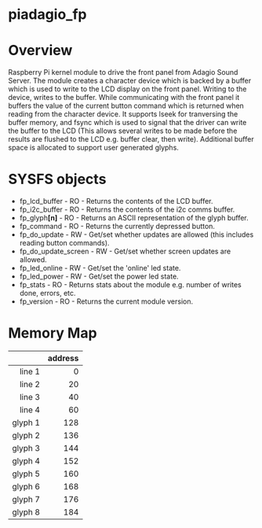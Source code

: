 # piadagio_fp

# Overview
Raspberry Pi kernel module to drive the front panel from Adagio Sound Server. The module creates a character device which is backed by a buffer which is used to write to the LCD display on the front panel. Writing to the device, writes to the buffer. While communicating with the front panel it buffers the value of the current button command which is returned when reading from the character device. It supports lseek for tranversing the buffer memory, and fsync which is used to signal that the driver can write the buffer to the LCD (This allows several writes to be made before the results are flushed to the LCD e.g. buffer clear, then write). Additional buffer space is allocated to support user generated glyphs.

# SYSFS objects
 - fp_lcd_buffer - RO - Returns the contents of the LCD buffer.
 - fp_i2c_buffer - RO - Returns the contents of the i2c comms buffer.
 - fp_glyph<b>[n]</b> - RO - Returns an ASCII representation of the glyph buffer.
 - fp_command - RO - Returns the currently depressed button.
 - fp_do_update - RW - Get/set whether updates are allowed (this includes reading button commands).
 - fp_do_update_screen - RW - Get/set whether screen updates are allowed.
 - fp_led_online - RW - Get/set the 'online' led state.
 - fp_led_power - RW - Get/set the power led state.
 - fp_stats - RO - Returns stats about the module e.g. number of writes done, errors, etc.
 - fp_version - RO - Returns the current module version.

# Memory Map

|          | address |
| --------:| -------:|
|  line 1  |     0   |
|  line 2  |    20   |
|  line 3  |    40   |
|  line 4  |    60   |
|  glyph 1 |   128   |
|  glyph 2 |   136   |
|  glyph 3 |   144   |
|  glyph 4 |   152   |
|  glyph 5 |   160   |
|  glyph 6 |   168   |
|  glyph 7 |   176   |
|  glyph 8 |   184   |
